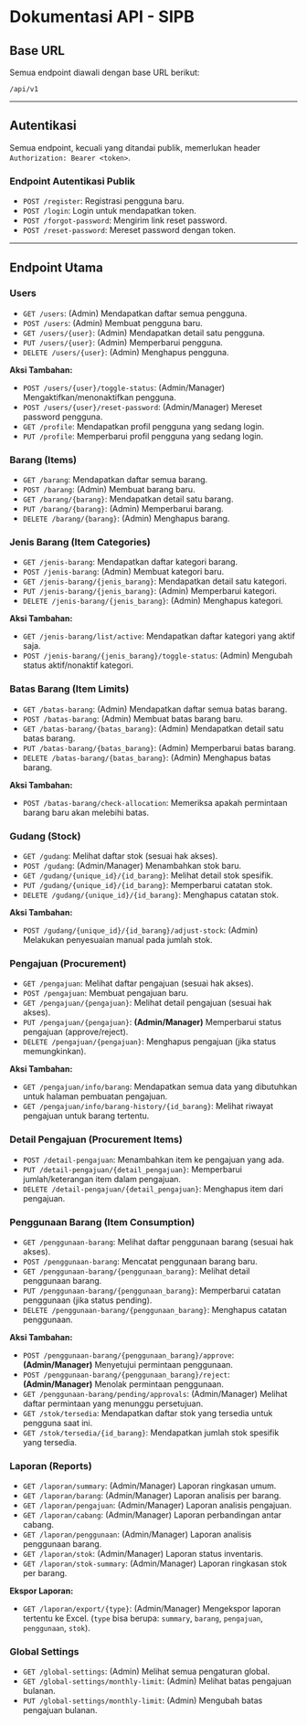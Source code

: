 # Dokumentasi API - SIPB

## Base URL
Semua endpoint diawali dengan base URL berikut:

```
/api/v1
```

---

## Autentikasi

Semua endpoint, kecuali yang ditandai publik, memerlukan header `Authorization: Bearer <token>`.

### Endpoint Autentikasi Publik
- `POST /register`: Registrasi pengguna baru.
- `POST /login`: Login untuk mendapatkan token.
- `POST /forgot-password`: Mengirim link reset password.
- `POST /reset-password`: Mereset password dengan token.

---

## Endpoint Utama

### Users
- `GET /users`: (Admin) Mendapatkan daftar semua pengguna.
- `POST /users`: (Admin) Membuat pengguna baru.
- `GET /users/{user}`: (Admin) Mendapatkan detail satu pengguna.
- `PUT /users/{user}`: (Admin) Memperbarui pengguna.
- `DELETE /users/{user}`: (Admin) Menghapus pengguna.

**Aksi Tambahan:**
- `POST /users/{user}/toggle-status`: (Admin/Manager) Mengaktifkan/menonaktifkan pengguna.
- `POST /users/{user}/reset-password`: (Admin/Manager) Mereset password pengguna.
- `GET /profile`: Mendapatkan profil pengguna yang sedang login.
- `PUT /profile`: Memperbarui profil pengguna yang sedang login.

### Barang (Items)
- `GET /barang`: Mendapatkan daftar semua barang.
- `POST /barang`: (Admin) Membuat barang baru.
- `GET /barang/{barang}`: Mendapatkan detail satu barang.
- `PUT /barang/{barang}`: (Admin) Memperbarui barang.
- `DELETE /barang/{barang}`: (Admin) Menghapus barang.

### Jenis Barang (Item Categories)
- `GET /jenis-barang`: Mendapatkan daftar kategori barang.
- `POST /jenis-barang`: (Admin) Membuat kategori baru.
- `GET /jenis-barang/{jenis_barang}`: Mendapatkan detail satu kategori.
- `PUT /jenis-barang/{jenis_barang}`: (Admin) Memperbarui kategori.
- `DELETE /jenis-barang/{jenis_barang}`: (Admin) Menghapus kategori.

**Aksi Tambahan:**
- `GET /jenis-barang/list/active`: Mendapatkan daftar kategori yang aktif saja.
- `POST /jenis-barang/{jenis_barang}/toggle-status`: (Admin) Mengubah status aktif/nonaktif kategori.

### Batas Barang (Item Limits)
- `GET /batas-barang`: (Admin) Mendapatkan daftar semua batas barang.
- `POST /batas-barang`: (Admin) Membuat batas barang baru.
- `GET /batas-barang/{batas_barang}`: (Admin) Mendapatkan detail satu batas barang.
- `PUT /batas-barang/{batas_barang}`: (Admin) Memperbarui batas barang.
- `DELETE /batas-barang/{batas_barang}`: (Admin) Menghapus batas barang.

**Aksi Tambahan:**
- `POST /batas-barang/check-allocation`: Memeriksa apakah permintaan barang baru akan melebihi batas.

### Gudang (Stock)
- `GET /gudang`: Melihat daftar stok (sesuai hak akses).
- `POST /gudang`: (Admin/Manager) Menambahkan stok baru.
- `GET /gudang/{unique_id}/{id_barang}`: Melihat detail stok spesifik.
- `PUT /gudang/{unique_id}/{id_barang}`: Memperbarui catatan stok.
- `DELETE /gudang/{unique_id}/{id_barang}`: Menghapus catatan stok.

**Aksi Tambahan:**
- `POST /gudang/{unique_id}/{id_barang}/adjust-stock`: (Admin) Melakukan penyesuaian manual pada jumlah stok.

### Pengajuan (Procurement)
- `GET /pengajuan`: Melihat daftar pengajuan (sesuai hak akses).
- `POST /pengajuan`: Membuat pengajuan baru.
- `GET /pengajuan/{pengajuan}`: Melihat detail pengajuan (sesuai hak akses).
- `PUT /pengajuan/{pengajuan}`: **(Admin/Manager)** Memperbarui status pengajuan (approve/reject).
- `DELETE /pengajuan/{pengajuan}`: Menghapus pengajuan (jika status memungkinkan).

**Aksi Tambahan:**
- `GET /pengajuan/info/barang`: Mendapatkan semua data yang dibutuhkan untuk halaman pembuatan pengajuan.
- `GET /pengajuan/info/barang-history/{id_barang}`: Melihat riwayat pengajuan untuk barang tertentu.

### Detail Pengajuan (Procurement Items)
- `POST /detail-pengajuan`: Menambahkan item ke pengajuan yang ada.
- `PUT /detail-pengajuan/{detail_pengajuan}`: Memperbarui jumlah/keterangan item dalam pengajuan.
- `DELETE /detail-pengajuan/{detail_pengajuan}`: Menghapus item dari pengajuan.

### Penggunaan Barang (Item Consumption)
- `GET /penggunaan-barang`: Melihat daftar penggunaan barang (sesuai hak akses).
- `POST /penggunaan-barang`: Mencatat penggunaan barang baru.
- `GET /penggunaan-barang/{penggunaan_barang}`: Melihat detail penggunaan barang.
- `PUT /penggunaan-barang/{penggunaan_barang}`: Memperbarui catatan penggunaan (jika status pending).
- `DELETE /penggunaan-barang/{penggunaan_barang}`: Menghapus catatan penggunaan.

**Aksi Tambahan:**
- `POST /penggunaan-barang/{penggunaan_barang}/approve`: **(Admin/Manager)** Menyetujui permintaan penggunaan.
- `POST /penggunaan-barang/{penggunaan_barang}/reject`: **(Admin/Manager)** Menolak permintaan penggunaan.
- `GET /penggunaan-barang/pending/approvals`: (Admin/Manager) Melihat daftar permintaan yang menunggu persetujuan.
- `GET /stok/tersedia`: Mendapatkan daftar stok yang tersedia untuk pengguna saat ini.
- `GET /stok/tersedia/{id_barang}`: Mendapatkan jumlah stok spesifik yang tersedia.

### Laporan (Reports)
- `GET /laporan/summary`: (Admin/Manager) Laporan ringkasan umum.
- `GET /laporan/barang`: (Admin/Manager) Laporan analisis per barang.
- `GET /laporan/pengajuan`: (Admin/Manager) Laporan analisis pengajuan.
- `GET /laporan/cabang`: (Admin/Manager) Laporan perbandingan antar cabang.
- `GET /laporan/penggunaan`: (Admin/Manager) Laporan analisis penggunaan barang.
- `GET /laporan/stok`: (Admin/Manager) Laporan status inventaris.
- `GET /laporan/stok-summary`: (Admin/Manager) Laporan ringkasan stok per barang.

**Ekspor Laporan:**
- `GET /laporan/export/{type}`: (Admin/Manager) Mengekspor laporan tertentu ke Excel. (`type` bisa berupa: `summary`, `barang`, `pengajuan`, `penggunaan`, `stok`).

### Global Settings
- `GET /global-settings`: (Admin) Melihat semua pengaturan global.
- `GET /global-settings/monthly-limit`: (Admin) Melihat batas pengajuan bulanan.
- `PUT /global-settings/monthly-limit`: (Admin) Mengubah batas pengajuan bulanan.